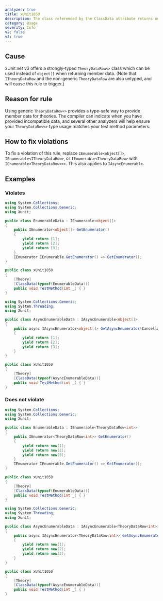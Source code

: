 ```yaml
---
analyzer: true
title: xUnit1050
description: The class referenced by the ClassData attribute returns untyped data rows
category: Usage
severity: Info
v2: false
v3: true
---
```


## Cause

xUnit.net v3 offers a strongly-typed `TheoryDataRow<>` class which can be used instead of `object[]`
when returning member data. (Note that `ITheoryDataRow` and the non-generic `TheoryDataRow` are also
untyped, and will cause this rule to trigger.)

## Reason for rule

Using generic `TheoryDataRow<>` provides a type-safe way to provide member data for theories. The compiler
can indicate when you have provided incompatible data, and several other analyzers will help ensure your
`TheoryDataRow<>` type usage matches your test method parameters.

## How to fix violations

To fix a violation of this rule, replace `IEnumerable<object[]>`, `IEnumerable<ITheoryDataRow>`, or
`IEnumerable<TheoryDataRow>` with `IEnumerable<TheoryDataRow<>>`. This also applies to `IAsyncEnumerable`.

## Examples

### Violates

```csharp
using System.Collections;
using System.Collections.Generic;
using Xunit;

public class EnumerableData : IEnumerable<object[]>
{
    public IEnumerator<object[]> GetEnumerator()
    {
        yield return [1];
        yield return [2];
        yield return [3];
    }
    IEnumerator IEnumerable.GetEnumerator() => GetEnumerator();
}

public class xUnit1050
{
    [Theory]
    [ClassData(typeof(EnumerableData))]
    public void TestMethod(int _) { }
}
```

```csharp
using System.Collections.Generic;
using System.Threading;
using Xunit;

public class AsyncEnumerableData : IAsyncEnumerable<object[]>
{
    public async IAsyncEnumerator<object[]> GetAsyncEnumerator(CancellationToken cancellationToken = default)
    {
        yield return [1];
        yield return [2];
        yield return [3];
    }
}

public class xUnit1050
{
    [Theory]
    [ClassData(typeof(AsyncEnumerableData))]
    public void TestMethod(int _) { }
}
```

### Does not violate

```csharp
using System.Collections;
using System.Collections.Generic;
using Xunit;

public class EnumerableData : IEnumerable<TheoryDataRow<int>>
{
    public IEnumerator<TheoryDataRow<int>> GetEnumerator()
    {
        yield return new(1);
        yield return new(2);
        yield return new(3);
    }
    IEnumerator IEnumerable.GetEnumerator() => GetEnumerator();
}

public class xUnit1050
{
    [Theory]
    [ClassData(typeof(EnumerableData))]
    public void TestMethod(int _) { }
}
```

```csharp
using System.Collections.Generic;
using System.Threading;
using Xunit;

public class AsyncEnumerableData : IAsyncEnumerable<TheoryDataRow<int>>
{
    public async IAsyncEnumerator<TheoryDataRow<int>> GetAsyncEnumerator(CancellationToken cancellationToken = default)
    {
        yield return new(1);
        yield return new(2);
        yield return new(3);
    }
}

public class xUnit1050
{
    [Theory]
    [ClassData(typeof(AsyncEnumerableData))]
    public void TestMethod(int _) { }
}
```
